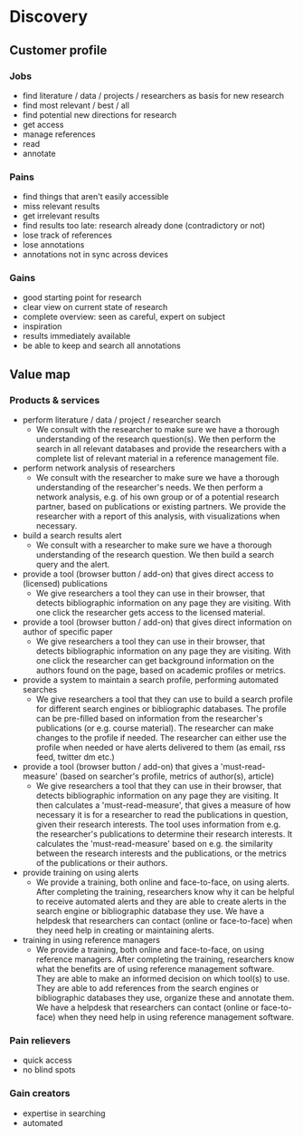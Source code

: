 # Discovery

## Customer profile

### Jobs

* find literature / data / projects / researchers as basis for new research
* find most relevant / best / all
* find potential new directions for research
* get access
* manage references
* read
* annotate

### Pains

* find things that aren't easily accessible
* miss relevant results
* get irrelevant results
* find results too late: research already done (contradictory or not)
* lose track of references
* lose annotations
* annotations not in sync across devices

### Gains

* good starting point for research
* clear view on current state of research
* complete overview: seen as careful, expert on subject
* inspiration
* results immediately available
* be able to keep and search all annotations

## Value map

### Products & services

* perform literature / data / project / researcher search
    * We consult with the researcher to make sure we have a thorough understanding of the research question(s). We then perform the search in all relevant databases and provide the researchers with a complete list of relevant material in a reference management file.
* perform network analysis of researchers
    * We consult with the researcher to make sure we have a thorough understanding of the researcher's needs. We then perform a network analysis, e.g. of his own group or of a potential research partner, based on publications or existing partners. We provide the researcher with a report of this analysis, with visualizations when necessary.
* build a search results alert
    * We consult with a researcher to make sure we have a thorough understanding of the research question. We then build a search query and the alert.
* provide a tool (browser button / add-on) that gives direct access to (licensed) publications
    * We give researchers a tool they can use in their browser, that detects bibliographic information on any page they are visiting. With one click the researcher gets access to the licensed material.
* provide a tool (browser button / add-on) that gives direct information on author of specific paper
    *  We give researchers a tool they can use in their browser, that detects bibliographic information on any page they are visiting. With one click the researcher can get background information on the authors found on the page, based on academic profiles or metrics.
* provide a system to maintain a search profile, performing automated searches
    * We give researchers a tool that they can use to build a search profile for different search engines or bibliographic databases. The profile can be pre-filled based on information from the researcher's publications (or e.g. course material). The researcher can make changes to the profile if needed. The researcher can either use the profile when needed or have alerts delivered to them (as email, rss feed, twitter dm etc.)
* provide a tool (browser button / add-on) that gives a 'must-read-measure' (based on searcher's profile, metrics of author(s), article)
    * We give researchers a tool that they can use in their browser, that detects bibliographic information on any page they are visiting. It then calculates a 'must-read-measure', that gives a measure of how necessary it is for a researcher to read the publications in question, given their research interests. The tool uses information from e.g. the researcher's publications to determine their research interests. It calculates the 'must-read-measure' based on e.g. the similarity between the research interests and the publications, or the metrics of the publications or their authors.
* provide training on using alerts
    * We provide a training, both online and face-to-face, on using alerts. After completing the training, researchers know why it can be helpful to receive automated alerts and they are able to create alerts in the search engine or bibliographic database they use. We have a helpdesk that researchers can contact (online or face-to-face) when they need help in creating or maintaining alerts.
* training in using reference managers
    * We provide a training, both online and face-to-face, on using reference managers. After completing the training, researchers know what the benefits are of using reference management software. They are able to make an informed decision on which tool(s) to use. They are able to add references from the search engines or bibliographic databases they use, organize these and annotate them. We have a helpdesk that researchers can contact (online or face-to-face) when they need help in using reference management software.

### Pain relievers

* quick access
* no blind spots

### Gain creators

* expertise in searching
* automated
